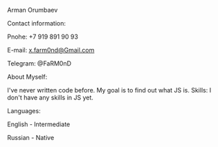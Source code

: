 Arman Orumbaev
                                                                                                      
Contact information:

Pnohe: +7 919 891 90 93

E-mail: x.farm0nd@Gmail.com

Telegram: @FaRM0nD


About Myself:

I've never written code before. My goal is to find out what JS is. 
Skills:
I don't have any skills in JS yet.

Languages:

English - Intermediate

Russian - Native
